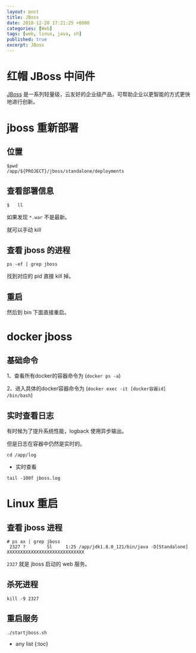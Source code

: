 ```yaml
---
layout: post
title: JBoss
date: 2018-12-20 17:21:25 +0800
categories: [Web]
tags: [web, linux, java, sh]
published: true
excerpt: JBoss
---
```



# 红帽 JBoss 中间件

[JBoss](https://developers.redhat.com/middleware/?referrer=jbd) 是一系列轻量级，云友好的企业级产品，可帮助企业以更智能的方式更快地进行创新。

# jboss 重新部署

## 位置

```
$pwd
/app/${PROJECT}/jboss/standalone/deployments
```

## 查看部署信息

```
$   ll
```

如果发现 `*.war` 不是最新。

就可以手动 kill

## 查看 jboss 的进程

```
ps -ef | grep jboss
```

找到对应的 pid 直接 kill 掉。

## 重启

然后到 bin 下面直接重启。

# docker jboss

## 基础命令

1、查看所有docker的容器命令为 (`docker ps -a`)

2、进入具体的docker容器命令为 (`docker exec -it [docker容器id]  /bin/bash`)

## 实时查看日志

有时候为了提升系统性能，logback 使用异步输出。

但是日志在容器中仍然是实时的。

```
cd /app/log
```

- 实时查看

```
tail -100f jboss.log
```

# Linux 重启 

## 查看 jboss 进程

```
# ps ax | grep jboss    
 2327 ?        Sl     1:25 /app/jdk1.8.0_121/bin/java -D[Standalone] XXXXXXXXXXXXXXXXXXXXXXXXXXXXX
```

`2327` 就是 jboss 启动的 web 服务。

## 杀死进程

```
kill -9 2327
```

## 重启服务

```
./startjboss.sh  
```

* any list
{:toc}